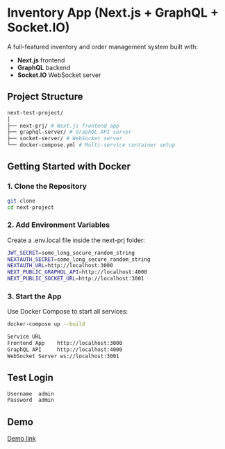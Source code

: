 # Inventory App (Next.js + GraphQL + Socket.IO)

A full-featured inventory and order management system built with:

- **Next.js** frontend
- **GraphQL** backend
- **Socket.IO** WebSocket server

## Project Structure

```bash
next-test-project/
│
├── next-prj/ # Next.js frontend app
├── graphql-server/ # GraphQL API server
├── socket-server/ # WebSocket server
└── docker-compose.yml # Multi-service container setup
```

## Getting Started with Docker

### 1. Clone the Repository

```bash
git clone 
cd next-project
```
### 2. Add Environment Variables

Create a .env.local file inside the next-prj folder:

```bash
JWT_SECRET=some_long_secure_random_string
NEXTAUTH_SECRET=some_long_secure_random_string
NEXTAUTH_URL=http://localhost:3000
NEXT_PUBLIC_GRAPHQL_API=http://localhost:4000
NEXT_PUBLIC_SOCKET_URL=http://localhost:3001
```
### 3. Start the App

Use Docker Compose to start all services:
```bash
docker-compose up --build

Service	URL
Frontend App	http://localhost:3000
GraphQL API 	http://localhost:4000
WebSocket Server ws://localhost:3001
```

## Test Login

```bash
Username  admin
Password  admin
```

## Demo

[Demo link](https://drive.google.com/file/d/1iJHZfvz5NNPmnOg_QuW50_qT0nWRUNBm/view?usp=sharing)